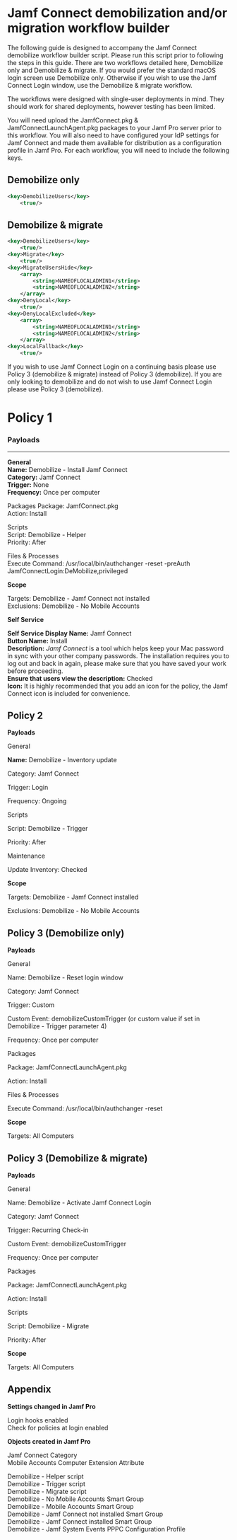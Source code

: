<h1>Jamf Connect demobilization and/or migration workflow builder</h1>

The following guide is designed to accompany the Jamf Connect demobilize workflow builder script. Please run this script prior to following the steps in this guide. There are two workflows detailed here, Demobilize only and Demobilize & migrate. If you would prefer the standard macOS login screen use Demobilize only. Otherwise if you wish to use the Jamf Connect Login window, use the Demobilize & migrate workflow.

The workflows were designed with single-user deployments in mind. They should work for shared deployments, however testing has been limited.

You will need upload the JamfConnect.pkg & JamfConnectLaunchAgent.pkg packages to your Jamf Pro server prior to this workflow. You will also need to have configured your IdP settings for Jamf Connect and made them available for distribution as a configuration profile in Jamf Pro. For each workflow, you will need to include the following keys.

<h2>Demobilize only</h2>

```xml
<key>DemobilizeUsers</key>
	<true/>
```

<h2>Demobilize & migrate</h2>

```xml
<key>DemobilizeUsers</key>
	<true/>
<key>Migrate</key>
	<true/>
<key>MigrateUsersHide</key>
	<array>
		<string>NAMEOFLOCALADMIN1</string>
		<string>NAMEOFLOCALADMIN2</string>
	</array>
<key>DenyLocal</key>
	<true/>
<key>DenyLocalExcluded</key>
	<array>
		<string>NAMEOFLOCALADMIN1</string>
		<string>NAMEOFLOCALADMIN2</string>
	</array>
<key>LocalFallback</key>
	<true/>
```

If you wish to use Jamf Connect Login on a continuing basis please use Policy 3 (demobilize & migrate) instead of Policy 3 (demobilize). If you are only looking to demobilize and do not wish to use Jamf Connect Login please use Policy 3 (demobilize).


<h1>Policy 1</h1>

<h3>Payloads</h3>

---

**General**<br />
**Name:** Demobilize - Install Jamf Connect<br />
**Category:** Jamf Connect<br />
**Trigger:** None<br />
**Frequency:** Once per computer

Packages
Package: JamfConnect.pkg<br />
Action: Install

Scripts<br />
Script: Demobilize - Helper<br />
Priority: After

Files & Processes<br />
Execute Command: /usr/local/bin/authchanger -reset -preAuth JamfConnectLogin:DeMobilize,privileged

**Scope**

Targets: Demobilize - Jamf Connect not installed<br />
Exclusions: Demobilize - No Mobile Accounts

**Self Service**

**Self Service Display Name:** Jamf Connect<br />
**Button Name:** Install<br />
**Description:** *Jamf Connect* is a tool which helps keep your Mac password in sync with your other company passwords. The installation requires you to log out and back in again, please make sure that you have saved your work before proceeding.<br />
**Ensure that users view the description:** Checked<br />
**Icon:** It is highly recommended that you add an icon for the policy, the Jamf Connect icon is included for convenience.

<h2>Policy 2</h2>

**Payloads**

General

**Name:** Demobilize - Inventory update

Category: Jamf Connect

Trigger: Login

Frequency: Ongoing

Scripts

Script: Demobilize - Trigger

Priority: After

Maintenance

Update Inventory: Checked

**Scope**

Targets: Demobilize - Jamf Connect installed

Exclusions: Demobilize - No Mobile Accounts


<h2>Policy 3 (Demobilize only)</h2>

**Payloads**

General

Name: Demobilize - Reset login window

Category: Jamf Connect

Trigger: Custom

Custom Event: demobilizeCustomTrigger (or custom value if set in Demobilize - Trigger parameter 4)

Frequency: Once per computer

Packages

Package: JamfConnectLaunchAgent.pkg

Action: Install

Files & Processes

Execute Command: /usr/local/bin/authchanger -reset

**Scope**

Targets: All Computers


<h2>Policy 3 (Demobilize & migrate)</h2>

**Payloads**

General

Name: Demobilize - Activate Jamf Connect Login

Category: Jamf Connect

Trigger: Recurring Check-in

Custom Event: demobilizeCustomTrigger

Frequency: Once per computer

Packages

Package: JamfConnectLaunchAgent.pkg

Action: Install

Scripts

Script: Demobilize - Migrate

Priority: After

**Scope**

Targets: All Computers


<h2>Appendix</h2>

**Settings changed in Jamf Pro**

Login hooks enabled<br />
Check for policies at login enabled

**Objects created in Jamf Pro**

Jamf Connect Category<br />
Mobile Accounts Computer Extension Attribute

Demobilize - Helper script<br />
Demobilize - Trigger script<br />
Demobilize - Migrate script<br />
Demobilize - No Mobile Accounts Smart Group<br />
Demobilize - Mobile Accounts Smart Group<br />
Demobilize - Jamf Connect not installed Smart Group<br />
Demobilize - Jamf Connect installed Smart Group<br />
Demobilize - Jamf System Events PPPC Configuration Profile<br />